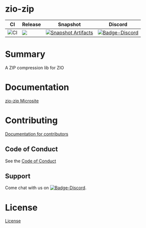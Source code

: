 # zio-zip

| CI | Release | Snapshot | Discord |
| --- | --- | --- | --- |
| ![CI][Badge-CI] | [![](https://jitpack.io/v/soujiro32167/zio-zip.svg)](https://jitpack.io/#soujiro32167/zio-zip) | [![Snapshot Artifacts][Badge-SonatypeSnapshots]][Link-SonatypeSnapshots] | [![Badge-Discord]][Link-Discord] |

# Summary

A ZIP compression lib for ZIO

# Documentation

[zio-zip Microsite](https://zio.github.io/zio-zip/)

# Contributing

[Documentation for contributors](https://zio.github.io/zio-zip/docs/about/about_contributing)

## Code of Conduct

See the [Code of Conduct](https://zio.github.io/zio-zip/docs/about/about_coc)

## Support

Come chat with us on [![Badge-Discord]][Link-Discord].

# License

[License](LICENSE)

[Badge-SonatypeReleases]: https://img.shields.io/nexus/r/https/oss.sonatype.org/dev.zio/zio-zip_2.13.8.svg "Sonatype Releases"
[Badge-SonatypeSnapshots]: https://img.shields.io/nexus/s/https/oss.sonatype.org/dev.zio/zio-zip_2.13.8.svg "Sonatype Snapshots"
[Badge-Discord]: https://img.shields.io/discord/2ccFBr4?logo=discord "chat on discord"
[Link-SonatypeReleases]: https://oss.sonatype.org/content/repositories/releases/dev/zio/zio-zip_2.13.8/ "Sonatype Releases"
[Link-SonatypeSnapshots]: https://oss.sonatype.org/content/repositories/snapshots/dev/zio/zio-zip_2.13.8/ "Sonatype Snapshots"
[Link-Discord]: https://discord.com/invite/2ccFBr4 "Discord"
[Badge-CI]: https://github.com/zio/zio-zip/workflows/CI/badge.svg


